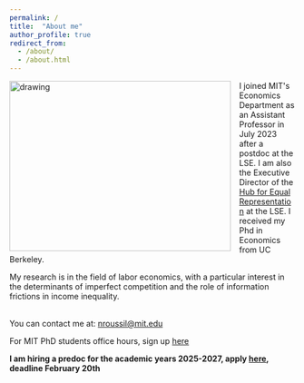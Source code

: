 ```yaml
---
permalink: /
title:  "About me"
author_profile: true
redirect_from: 
  - /about/
  - /about.html
---
```

<!-- <img src=https://github.com/ninaroussille/ninaroussille.github.io/tree/master/images/profile2.png style="width:390px;height:300px;"> -->

<!--![github small](/images/profile2.png) -->
<img src="/images/profile2.png" alt="drawing" width="390" height="300" style="float: left; padding-right:15px"/>  I joined MIT's Economics Department as an Assistant Professor in July 2023 after a postdoc at the LSE. I am also the Executive Director of the [Hub for Equal Representation](https://www.hubequalrep.org/) at the LSE. I received my Phd in Economics from UC Berkeley. <br>

My research is in the field of labor economics, with a particular interest in the determinants of imperfect competition and the role of information frictions in income inequality.  <br>
<br>

You can contact me at: [nroussil@mit.edu](mailto:nroussil@mit.edu)

For MIT PhD students office hours, sign up [here](https://calendly.com/ninaroussille/officehours)

**I am hiring a predoc for the academic years 2025-2027, apply  [here](https://careers.peopleclick.com/careerscp/client_mit/external/jobDetails/jobDetail.html?jobPostId=31869&localeCode=en-us), deadline February 20th**
